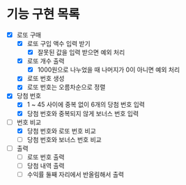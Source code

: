 # 기능 구현 목록

- [x] 로또 구매
  - [x] 로또 구입 액수 입력 받기
    - [x] 잘못된 값을 입력 받으면 예외 처리
  - [x] 로또 개수 출력
    - [x] 1000원으로 나누었을 때 나머지가 0이 아니면 예외 처리
  - [x] 로또 번호 생성
  - [x] 로또 번호는 오름차순으로 정렬
- [x] 당첨 번호
  - [x] 1 ~ 45 사이에 중복 없이 6개의 당첨 번호 입력
  - [x] 당첨 번호와 중복되지 않게 보너스 번호 입력
- [ ] 번호 비교
  - [x] 당첨 번호와 로또 번호 비교
  - [ ] 당첨 번호와 보너스 번호 비교
- [ ] 출력
  - [ ] 로또 번호 출력
  - [ ] 당첨 내역 출력
  - [ ] 수익률 둘째 자리에서 반올림해서 출력